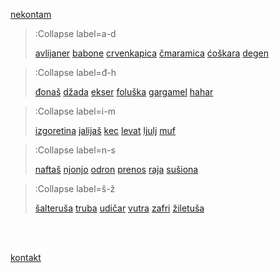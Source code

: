 [nekontam](/)


> :Collapse label=a-d
>
> [avlijaner](/docs/zargon/a-d/avlijaner)
> [babone](/docs/zargon/a-d/babone)
> [crvenkapica](/docs/zargon/a-d/crvenkapica)
> [čmaramica](/docs/zargon/a-d/cmaramica)
> [ćoškara](/docs/zargon/a-d/coskara)
> [degen](/docs/zargon/a-d/degen)
>

> :Collapse label=đ-h
>
> [đonaš](/docs/zargon/dj-h/djonas)
> [džada](/docs/zargon/dj-h/dzada)
> [ekser](/docs/zargon/dj-h/ekser)
> [foluška](/docs/zargon/dj-h/foluska)
> [gargamel](/docs/zargon/dj-h/gargamel)
> [hahar](/docs/zargon/dj-h/hahar)
>

> :Collapse label=i-m
>
> [izgoretina](/docs/zargon/i-m/izgoretina)
> [jalijaš](/docs/zargon/i-m/jalijas)
> [kec](/docs/zargon/i-m/kec)
> [levat](/docs/zargon/i-m/levat)
> [ljulj](/docs/zargon/i-m/ljulj)
> [muf](/docs/zargon/i-m/muf)
>

> :Collapse label=n-s
>
> [naftaš](/docs/zargon/n-s/naftas)
> [njonjo](/docs/zargon/n-s/njonjo)
> [odron](/docs/zargon/n-s/odron)
> [prenos](/docs/zargon/n-s/prenos)
> [raja](/docs/zargon/n-s/raja)
> [sušiona](/docs/zargon/n-s/susiona)
>

> :Collapse label=š-ž
>
> [šalteruša](/docs/zargon/ss-zz/salterusa)
> [truba](/docs/zargon/ss-zz/truba)
> [udičar](/docs/zargon/ss-zz/udicar)
> [vutra](/docs/zargon/ss-zz/vutra)
> [zafri](/docs/zargon/ss-zz/zafri)
> [žiletuša](/docs/zargon/ss-zz/ziletusa)


<br><br>

[kontakt](/kontakt)
